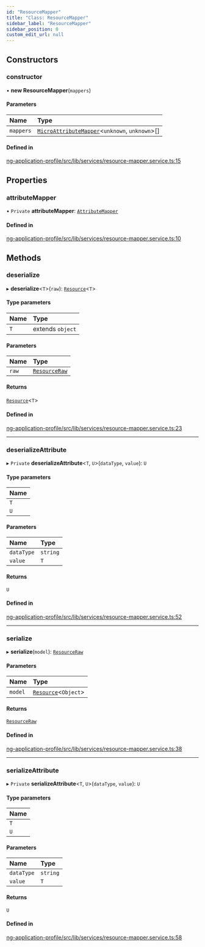 ```yaml
---
id: "ResourceMapper"
title: "Class: ResourceMapper"
sidebar_label: "ResourceMapper"
sidebar_position: 0
custom_edit_url: null
---
```


## Constructors

### constructor

• **new ResourceMapper**(`mappers`)

#### Parameters

| Name | Type |
| :------ | :------ |
| `mappers` | [`MicroAttributeMapper`](../interfaces/MicroAttributeMapper)<`unknown`, `unknown`\>[] |

#### Defined in

[ng-application-profile/src/lib/services/resource-mapper.service.ts:15](https://github.com/cognizone/ng-cognizone/blob/861cbad/libs/ng-application-profile/src/lib/services/resource-mapper.service.ts#L15)

## Properties

### attributeMapper

• `Private` **attributeMapper**: [`AttributeMapper`](../interfaces/AttributeMapper)

#### Defined in

[ng-application-profile/src/lib/services/resource-mapper.service.ts:10](https://github.com/cognizone/ng-cognizone/blob/861cbad/libs/ng-application-profile/src/lib/services/resource-mapper.service.ts#L10)

## Methods

### deserialize

▸ **deserialize**<`T`\>(`raw`): [`Resource`](../interfaces/Resource)<`T`\>

#### Type parameters

| Name | Type |
| :------ | :------ |
| `T` | extends `object` |

#### Parameters

| Name | Type |
| :------ | :------ |
| `raw` | [`ResourceRaw`](../interfaces/ResourceRaw) |

#### Returns

[`Resource`](../interfaces/Resource)<`T`\>

#### Defined in

[ng-application-profile/src/lib/services/resource-mapper.service.ts:23](https://github.com/cognizone/ng-cognizone/blob/861cbad/libs/ng-application-profile/src/lib/services/resource-mapper.service.ts#L23)

___

### deserializeAttribute

▸ `Private` **deserializeAttribute**<`T`, `U`\>(`dataType`, `value`): `U`

#### Type parameters

| Name |
| :------ |
| `T` |
| `U` |

#### Parameters

| Name | Type |
| :------ | :------ |
| `dataType` | `string` |
| `value` | `T` |

#### Returns

`U`

#### Defined in

[ng-application-profile/src/lib/services/resource-mapper.service.ts:52](https://github.com/cognizone/ng-cognizone/blob/861cbad/libs/ng-application-profile/src/lib/services/resource-mapper.service.ts#L52)

___

### serialize

▸ **serialize**(`model`): [`ResourceRaw`](../interfaces/ResourceRaw)

#### Parameters

| Name | Type |
| :------ | :------ |
| `model` | [`Resource`](../interfaces/Resource)<`Object`\> |

#### Returns

[`ResourceRaw`](../interfaces/ResourceRaw)

#### Defined in

[ng-application-profile/src/lib/services/resource-mapper.service.ts:38](https://github.com/cognizone/ng-cognizone/blob/861cbad/libs/ng-application-profile/src/lib/services/resource-mapper.service.ts#L38)

___

### serializeAttribute

▸ `Private` **serializeAttribute**<`T`, `U`\>(`dataType`, `value`): `U`

#### Type parameters

| Name |
| :------ |
| `T` |
| `U` |

#### Parameters

| Name | Type |
| :------ | :------ |
| `dataType` | `string` |
| `value` | `T` |

#### Returns

`U`

#### Defined in

[ng-application-profile/src/lib/services/resource-mapper.service.ts:58](https://github.com/cognizone/ng-cognizone/blob/861cbad/libs/ng-application-profile/src/lib/services/resource-mapper.service.ts#L58)
